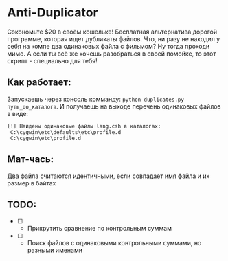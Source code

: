 # Anti-Duplicator

Сэкономьте $20 в своём кошельке!
Бесплатная альтернатива дорогой программе, которая ищет дубликаты файлов.
Что, ни разу не находил у себя на компе два одинаковых файла с фильмом? Ну тогда проходи мимо.
А если ты всё же хочешь разобраться в своей помойке, то этот скрипт - специально для тебя!

## Как работает:
Запускаешь через консоль комманду:
`python duplicates.py путь_до_каталога`.
И получаешь на выходе перечень одинаковых файлов в виде:
```
[!] Найдены одинаковые файлы lang.csh в каталогах:
 C:\cygwin\etc\defaults\etc\profile.d
 C:\cygwin\etc\profile.d
```

## Мат-чась:
Два файла считаются идентичными, если совпадает имя файла и их размер в байтах

## TODO:
- [ ] - Прикрутить сравнение по контрольным суммам
- [ ] - Поиск файлов с одинаковыми контрольными суммами, но разными именами